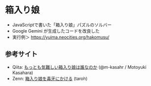 # 箱入り娘
* JavaScriptで書いた「箱入り娘」パズルのソルバー
* Google Gemini が生成したコードを改良した
* 実行例＞ <https://yuima.neocities.org/hakomusu/>

## 参考サイト
- Qiita: [もっとも気難しい箱入り娘は誰なのか](https://qiita.com/m-kasahr/items/74071131ee28116a187c) (@m-kasahr / Motoyuki Kasahara)
- Zenn: [箱入り娘を毒牙にかける](https://zenn.dev/taroh/articles/2703c914dd6597) (taroh)
